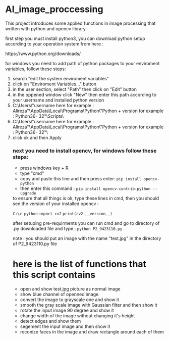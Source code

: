 <h1>AI_image_proccessing</h1>

<p>This project introduces some applied functions in image processing that written with python and opencv library.</p>

<p> first step you must install python3, you can download python setup according to your operation system from here :</p>
<p>https://www.python.org/downloads/</p>
<p>for windows you need to add path of python packages to your enviroment variables, follow these steps:</p>
<ol type="1">
  <li>search "edit the system enviroment variables"</li>
  <li>click on "Enviroment Variables..." button</li>
  <li>in the user section, select "Path" then click on "Edit" button</li>
  <li>in the oppened window click "New" then enter this path according to your username and installed python version</li>
      <o1 type="2">
        <li> C:\Users\"username here for example : Alireza"\AppData\Local\Programs\Python\"Python + version for example : Python36-   32"\Scripts\</li>
  <li> C:\Users\"username here for example : Alireza"\AppData\Local\Programs\Python\"Python + version for example : Python36-           32"\</li></o1>
  <li>click ok and then Apply</li> 
 </o1>
 
<h3>next you need to install opencv, for windows follow these steps:</h3>
<ul>
  <li>press windows key + R</li>
  <li>type "cmd"</li>
  <li>copy and paste this line and then press enter: <code>pip install opencv-python</code></li>
  <li>then enter this command : <code>pip install opencv-contrib-python --upgrade</code></li>
 </ul>
 <p1>to ensure that all things is ok, type these lines in cmd, then you should see the version of your installed opencv :<p>
  <code>C:\> python</code>
  <code>import cv2</code>
  <code>print(cv2.__version__)</code>
    
<p>after setuping pre-requirments you can run cmd and go to directory of .py downloaded file and type : <code>python P2_9423110.py</code></p>
<p>note : you should put an image with the name "test.jpg" in the directory of P2_9423110.py file</p>

<h1>here is the list of functions that this script contains</h1> 
<ul>
  <li>open and show test.jpg picture as normal image</li>
  <li>show blue channel of openned image</li>
  <li>convert the image to grayscale one and show it</li>
  <li>smooth the gray scale image with Gaussian filter and then show it</li>
  <li>rotate the input image 90 degree and show it</li>
  <li>change width of the image without changing it's height</li>
  <li>detect edges and show them</li>
  <li>segement the input image and then show it</li>
  <li>reconize faces in the image and draw rectangle around each of them</li>
</ul>
